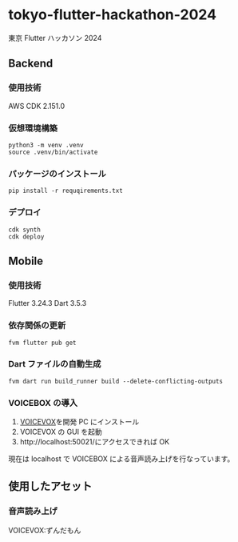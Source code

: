 # tokyo-flutter-hackathon-2024

東京 Flutter ハッカソン 2024

## Backend

### 使用技術

AWS CDK 2.151.0

### 仮想環境構築

```
python3 -m venv .venv
source .venv/bin/activate
```

### パッケージのインストール

```
pip install -r requqirements.txt
```

### デプロイ

```
cdk synth
cdk deploy
```

## Mobile

### 使用技術

Flutter 3.24.3
Dart 3.5.3

### 依存関係の更新

```
fvm flutter pub get
```

### Dart ファイルの自動生成

```
fvm dart run build_runner build --delete-conflicting-outputs
```

### VOICEBOX の導入

1. [VOICEVOX](https://voicevox.hiroshiba.jp/)を開発 PC にインストール
2. VOICEVOX の GUI を起動
3. http://localhost:50021/にアクセスできれば OK

現在は localhost で VOICEBOX による音声読み上げを行なっています。

## 使用したアセット

### 音声読み上げ

VOICEVOX:ずんだもん
